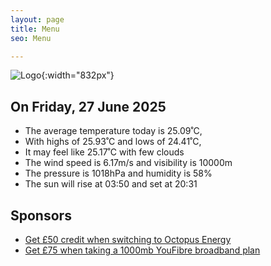 ```yaml
---
layout: page
title: Menu
seo: Menu

---
```


![Logo](/images/logo.jpg){:width="832px"}

<!-- weather_marker starts -->
## On Friday, 27 June 2025

- The average temperature today is 25.09˚C,
- With highs of 25.93˚C and lows of 24.41˚C,
- It may feel like 25.17˚C with few clouds
- The wind speed is 6.17m/s and visibility is 10000m
- The pressure is 1018hPa and humidity is 58%
- The sun will rise at 03:50 and set at 20:31

<!-- weather_marker ends -->

## Sponsors

- [Get £50 credit when switching to Octopus Energy](https://bit.ly/3oD1nnS)
- [Get £75 when taking a 1000mb YouFibre broadband plan](https://aklam.io/91zWhU?)
